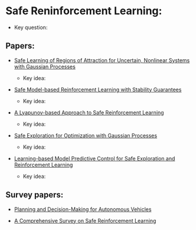 # Safe Reninforcement Learning:
  * Key question:
  
## Papers:

* [Safe Learning of Regions of Attraction for Uncertain, Nonlinear Systems with Gaussian Processes](https://arxiv.org/pdf/1603.04915.pdf)
   * Key idea:
   
* [Safe Model-based Reinforcement Learning with Stability Guarantees](https://arxiv.org/pdf/1705.08551.pdf)
   * Key idea:
   
* [A Lyapunov-based Approach to Safe Reinforcement Learning](https://arxiv.org/pdf/1805.07708.pdf)
   * Key idea:
   
* [Safe Exploration for Optimization with Gaussian Processes](http://proceedings.mlr.press/v37/sui15.pdf)
   * Key idea:
   
* [Learning-based Model Predictive Control for Safe Exploration and Reinforcement Learning](https://arxiv.org/pdf/1803.08287.pdf)
   * Key idea:
   
## Survey papers:

* [Planning and Decision-Making for Autonomous Vehicles](https://www.annualreviews.org/doi/abs/10.1146/annurev-control-060117-105157)

* [A Comprehensive Survey on Safe Reinforcement Learning](http://jmlr.org/papers/volume16/garcia15a/garcia15a.pdf)
   


 
